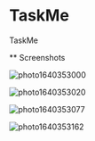 # TaskMe
TaskMe

** Screenshots


![photo1640353000](https://user-images.githubusercontent.com/30425131/147357479-30ec19d8-21f5-413d-85f0-7b63b6197319.jpeg)


![photo1640353020](https://user-images.githubusercontent.com/30425131/147357483-409eabee-4ad4-4c95-b8c6-6faaf820401c.jpeg)


![photo1640353077](https://user-images.githubusercontent.com/30425131/147357490-60d60c75-0d00-4f2f-8d78-45a3407410d3.jpeg)


![photo1640353162](https://user-images.githubusercontent.com/30425131/147357496-8bc2271c-4a8e-4725-8678-d3cafb53aa74.jpeg)



